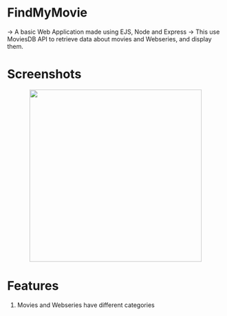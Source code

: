 # FindMyMovie
-> A basic Web Application made using EJS, Node and Express
-> This use MoviesDB API to retrieve data about movies and Webseries, and display them.

# Screenshots

<div align="center">
    <img src="screenshots/1.jpg" width="400px"</img> 
</div>

# Features

1. Movies and Webseries have different categories

